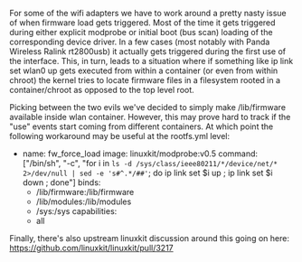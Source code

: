 For some of the wifi adapters we have to work around a pretty nasty issue
of when firmware load gets triggered. Most of the time it gets triggered
during either explicit modprobe or initial boot (bus scan) loading of the
corresponding device driver. In a few cases (most notably with Panda Wireless
Ralink rt2800usb) it actually gets triggered during the first use of the
interface. This, in turn, leads to a situation where if something like
   ip link set wlan0 up
gets executed from within a container (or even from within chroot) the
kernel tries to locate firmware files in a filesystem rooted in a container/chroot
as opposed to the top level root. 

Picking between the two evils we've decided to simply make /lib/firmware
available inside wlan container. However, this may prove hard to track
if the "use" events start coming from different containers. At which point
the following workaround may be useful at the rootfs.yml level:
   - name: fw_force_load
     image: linuxkit/modprobe:v0.5
     command: ["/bin/sh", "-c", "for i in `ls -d /sys/class/ieee80211/*/device/net/* 2>/dev/null | sed -e 's#^.*/##'`; do ip link set $i up ; ip link set $i down ; done"]
     binds:
       - /lib/firmware:/lib/firmware
       - /lib/modules:/lib/modules
       - /sys:/sys
     capabilities:
       - all

Finally, there's also upstream linuxkit discussion around this going on here:
  https://github.com/linuxkit/linuxkit/pull/3217 

